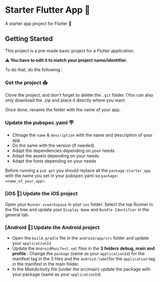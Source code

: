 # Starter Flutter App 🚀

A starter app project for Flutter 🦋

## Getting Started

This project is a pre-made basic project for a Flutter application.

**⚠️ You have to edit it to match your project name/identifier.**

To do that, do the following : 

### Get the project  📥

Clone the project, and don't forget to delete the `.git` folder. (You can also only download the .zip and place it directly where you want. 

Once done, rename the folder with the name of your app.

### Update the pubspec.yaml  🪧

 - Chnage the `name` & `description` with the name and description of your app 
 - Do the same with the version (if needed) 
 - Adapt the dependencies depending on your needs 
 - Adapt the assets depending on your needs 
 - Adapt the fonts depending on your needs 

Before running a `pub get` you should replace all the `package:starter_app` with the name you set in your pubspec.yaml so `package:<name_of_your_app>`.

### [iOS 🍎] Update the iOS project

Open your `Runner.xcworkspace` in your `ios` folder.
Select the top Runner in the file tree and update your `Display Name` and `Bundle Identifier` in the general tab.

### [Android 🤖] Update the Android project

 - Open the `build.gradle` file in the `android/app/src` folder and update your `applicationId`
 - Update the `AndroidManifest.xml` files in the **3 folders debug, main and profile** : Change the `package` (same as your `applicationId`) for the manifest tag in the 3 files and the `android:label`for the `application` tag in the manifest in the main folder.
 - In the MainActivity file (under the src/main) update the package with your package (same as your `applicationId`)
